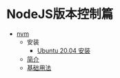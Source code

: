 # NodeJS版本控制篇

* [nvm](nvm/README.md.md)
  + 安装
    - [Ubuntu 20.04 安装](../../Linux/Ubuntu/20.04/软件安装/安装nvm.md)
  + [简介](nvm/简介.md)
  + [基础用法](nvm/基础用法.md)
